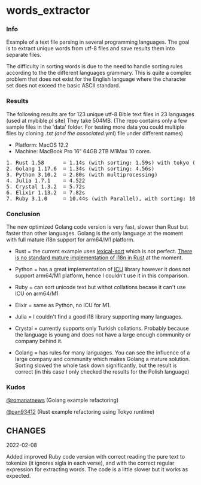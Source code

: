 # words_extractor

### Info

Example of a text file parsing in several programming languages. The goal is to extract unique words from utf-8 files and save results them into separate files.

The difficulty in sorting words is due to the need to handle sorting rules according to the the different languages grammary. This is quite a complex problem that does not exist for the English language where the character set does not exceed the basic ASCII standard.

### Results

The following results are for 123 unique utf-8 Bible text files in 23 languages (used at mybible.pl site) They take 504MB. (The repo contains only a few sample files in the 'data' folder. For testing more data you could multiple files by cloning *.txt (and the associated*.yml) file under different names)

* Platform: MacOS 12.2
* Machine: MacBook Pro 16" 64GB 2TB M1Max 10 cores.

<pre>
1. Rust 1.58      = 1.14s (with sorting: 1.59s) with tokyo (previous: 1.34s, with sorting: 1.79)
2. Golang 1.17.6  = 1.34s (with sorting: 4.56s)
3. Python 3.10.2  = 2.80s (with multiprocessing)
4. Julia 1.7.1    = 4.522
5. Crystal 1.3.2  = 5.72s
6. Elixir 1.13.2  = 7.82s
7. Ruby 3.1.0     = 10.44s (with Parallel), with sorting: 10.51s
</pre>

### Conclusion

The new optimized Golang code version is very fast, slower than Rust but faster than other languages. Golang is the only language at the moment with full mature i18n support for arm64/M1 platform.

* Rust = the current example uses [lexical-sort](https://lib.rs/crates/lexical-sort) which is not perfect. [There is no standard mature implementation of i18n in Rust](https://www.arewewebyet.org/topics/i18n/) at the moment.

* Python = has a great implementation of [ICU](https://icu.unicode.org/related) library however it does not support arm64/M1 platform, hence I couldn't use it in this comparison.

* Ruby = can sort unicode text but withot collations becase it can't use ICU on arm64/M1

* Elixir = same as Python, no ICU for M1.

* Julia = I couldn't find a good i18 library supporting many languages.

* Crystal = currently supports only Turkish collations. Probably because the language is young and does not have a large enough community or company behind it.

* Golang = has rules for many languages. You can see the influence of a large company and community which makes Golang a mature solution. Sorting slowed the whole task down significantly, but the result is correct (in this case I only checked the results for the Polish language)

### Kudos

[@romanatnews](https://github.com/romanatnews) (Golang example refactoring)

[@pan93412](https://github.com/pan93412) (Rust example refactoring using Tokyo runtime)

## CHANGES

2022-02-08

Added improved Ruby code version with correct reading the pure text to tokenize (it ignores sigla in each verse), and with the correct regular expression for extracting words. The code is a little slower but it works as expected.
